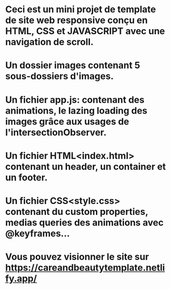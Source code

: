 # Ceci est un mini projet de template de site web responsive conçu en HTML, CSS et JAVASCRIPT avec une navigation de scroll.
# Un dossier images contenant 5 sous-dossiers d'images.
# Un fichier app.js: contenant des animations, le lazing loading des images grâce aux usages de l'intersectionObserver.
# Un fichier HTML<index.html> contenant un header, un container et un footer.
# Un fichier CSS<style.css> contenant du custom properties, medias queries des animations avec @keyframes...
# Vous pouvez visionner le site sur https://careandbeautytemplate.netlify.app/